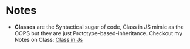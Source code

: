 # Notes

- **Classes** are the Syntactical sugar of code, Class in JS mimic as the OOPS but they are just Prototype-based-inheritance. Checkout my Notes on Class: [Class in Js](https://www.notion.so/C*lass-in-JS-452252913751453bba9bf1cc168663f1)
